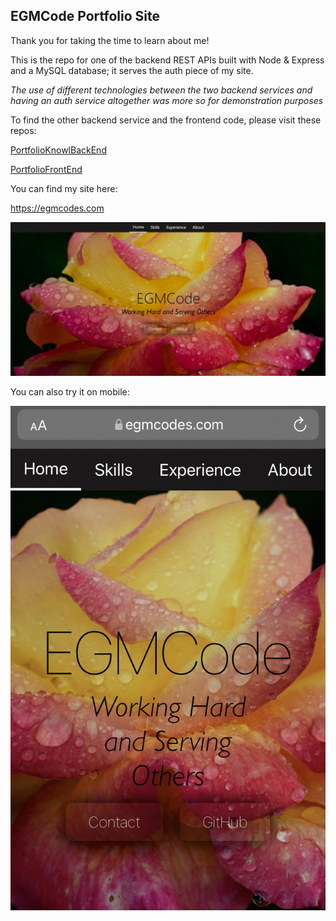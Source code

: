 EGMCode Portfolio Site
---------------------------
 
Thank you for taking the time to learn about me!

This is the repo for one of the backend REST APIs built 
with Node & Express and a MySQL database; it serves the 
auth piece of my site.

*The use of different technologies between the two backend
services and having an auth service altogether was more so 
for demonstration purposes*

To find the other backend service and the frontend code,
please visit these repos:

<p><a href='https://github.com/egmcode/PortfolioKnowlBackEnd'>PortfolioKnowlBackEnd</a></p>
<p><a href='https://github.com/egmcode/PortfolioFrontEnd'>PortfolioFrontEnd</a></p>

You can find my site here:

https://egmcodes.com

![](ReadMeScreenShot.png)

You can also try it on mobile:

![](ReadMeMobileScreenShot.jpeg)